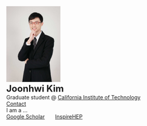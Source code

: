 <div class="container">
    <div class="row">
        <div class="col-md-4 col-lg-4">
            <img src="/images/amiti22-8a-low.jpg" style="max-height:200px">
        </div>
        <div class="col-md-1 col-lg-1">
        </div>
        <div class="col-md-8 col-lg-8">
            <font size = "+2">
                <b> Joonhwi Kim </b>
            </font> <br>
            Graduate student @
            <a href="https://pma.caltech.edu/people/joonhwi-kim">California Institute of Technology </a> <br>
            <a href="/contact/index.html">Contact </a>
        </div>
    </div> 
</div>

<div class="container">
  I am a ...
</div>

<div class="container>
  <p style="text-align:center">
    <a href="https://scholar.google.com/citations?user=A15RZN4AAAAJ">Google Scholar</a>
    &nbsp;&nbsp;&nbsp;&nbsp;&nbsp;
    <a href="https://inspirehep.net/authors/1926101">InspireHEP</a>
  </p>
</div>

